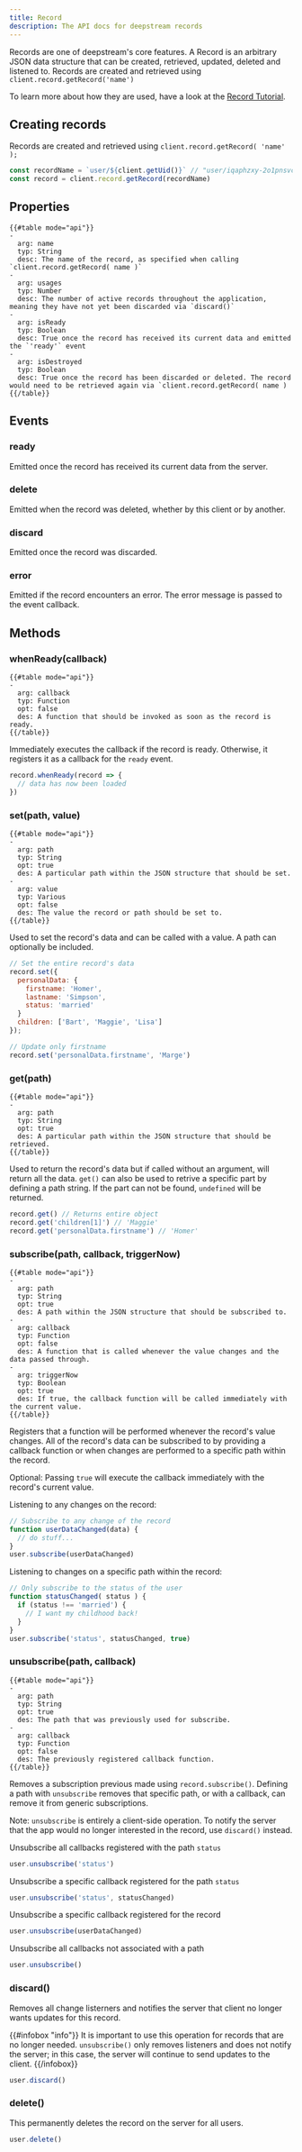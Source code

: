 ```yaml
---
title: Record
description: The API docs for deepstream records
---
```


Records are one of deepstream's core features. A Record is an arbitrary JSON data structure that can be created, retrieved, updated, deleted and listened to. Records are created and retrieved using `client.record.getRecord('name')`

To learn more about how they are used, have a look at the [Record Tutorial](/tutorials/core/datasync-records/).

## Creating records

Records are created and retrieved using `client.record.getRecord( 'name' );`

```javascript
const recordName = `user/${client.getUid()}` // "user/iqaphzxy-2o1pnsvcnbo"
const record = client.record.getRecord(recordName)
```

## Properties

```
{{#table mode="api"}}
-
  arg: name
  typ: String
  desc: The name of the record, as specified when calling `client.record.getRecord( name )`
-
  arg: usages
  typ: Number
  desc: The number of active records throughout the application, meaning they have not yet been discarded via `discard()`
-
  arg: isReady
  typ: Boolean
  desc: True once the record has received its current data and emitted the `'ready'` event
-
  arg: isDestroyed
  typ: Boolean
  desc: True once the record has been discarded or deleted. The record would need to be retrieved again via `client.record.getRecord( name )
{{/table}}
```

## Events

### ready
Emitted once the record has received its current data from the server.

### delete
Emitted when the record was deleted, whether by this client or by another.

### discard
Emitted once the record was discarded.

### error
Emitted if the record encounters an error. The error message is passed to the event callback.

## Methods

### whenReady(callback)
```
{{#table mode="api"}}
-
  arg: callback
  typ: Function
  opt: false
  des: A function that should be invoked as soon as the record is ready.
{{/table}}
```
Immediately executes the callback if the record is ready. Otherwise, it registers it as a callback for the `ready` event.

```javascript
record.whenReady(record => {
  // data has now been loaded
})
```

### set(path, value)

```
{{#table mode="api"}}
-
  arg: path
  typ: String
  opt: true
  des: A particular path within the JSON structure that should be set.
-
  arg: value
  typ: Various
  opt: false
  des: The value the record or path should be set to.
{{/table}}
```
Used to set the record's data and can be called with a value. A path can optionally be included.

```javascript
// Set the entire record's data
record.set({
  personalData: {
    firstname: 'Homer',
    lastname: 'Simpson',
    status: 'married'
  }
  children: ['Bart', 'Maggie', 'Lisa']
});

// Update only firstname
record.set('personalData.firstname', 'Marge')
```

### get(path)

```
{{#table mode="api"}}
-
  arg: path
  typ: String
  opt: true
  des: A particular path within the JSON structure that should be retrieved.
{{/table}}
```
Used to return the record's data but if called without an argument, will return all the data. `get()` can also be used to retrive a specific part by defining a path string. If the part can not be found, `undefined` will be returned.

```javascript
record.get() // Returns entire object
record.get('children[1]') // 'Maggie'
record.get('personalData.firstname') // 'Homer'
```

### subscribe(path, callback, triggerNow)
```
{{#table mode="api"}}
-
  arg: path
  typ: String
  opt: true
  des: A path within the JSON structure that should be subscribed to.
-
  arg: callback
  typ: Function
  opt: false
  des: A function that is called whenever the value changes and the data passed through.
-
  arg: triggerNow
  typ: Boolean
  opt: true
  des: If true, the callback function will be called immediately with the current value.
{{/table}}
```
Registers that a function will be performed whenever the record's value changes. All of the record's data can be subscribed to by providing a callback function or when changes are performed to a specific path within the record.

Optional: Passing `true` will execute the callback immediately with the record's current value.

Listening to any changes on the record:
```javascript
// Subscribe to any change of the record
function userDataChanged(data) {
  // do stuff...
}
user.subscribe(userDataChanged)
```

Listening to changes on a specific path within the record:
```javascript
// Only subscribe to the status of the user
function statusChanged( status ) {
  if (status !== 'married') {
    // I want my childhood back!
  }
}
user.subscribe('status', statusChanged, true)
```

### unsubscribe(path, callback)
```
{{#table mode="api"}}
-
  arg: path
  typ: String
  opt: true
  des: The path that was previously used for subscribe.
-
  arg: callback
  typ: Function
  opt: false
  des: The previously registered callback function.
{{/table}}
```
Removes a subscription previous made using `record.subscribe()`. Defining a path with `unsubscribe` removes that specific path, or with a callback, can remove it from generic subscriptions.

Note: `unsubscribe` is entirely a client-side operation. To notify the server that the app would no longer interested in the record, use `discard()` instead.

Unsubscribe all callbacks registered with the path `status`
```javascript
user.unsubscribe('status')
```

Unsubscribe a specific callback registered for the path `status`
```javascript
user.unsubscribe('status', statusChanged)
```

Unsubscribe a specific callback registered for the record
```javascript
user.unsubscribe(userDataChanged)
```

Unsubscribe all callbacks not associated with a path
```javascript
user.unsubscribe()
```

### discard()
Removes all change listerners and notifies the server that client no longer wants updates for this record.

{{#infobox "info"}}
It is important to use this operation for records that are no longer needed. `unsubscribe()` only removes listeners and does not notify the server; in this case, the server will continue to send updates to the client.
{{/infobox}}

```javascript
user.discard()
```

### delete()
This permanently deletes the record on the server for all users.

```javascript
user.delete()
```
